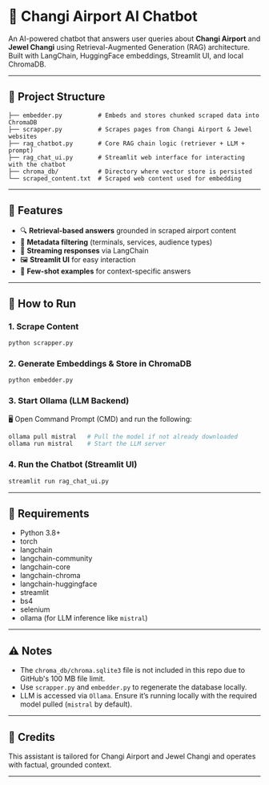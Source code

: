 # 🛫 Changi Airport AI Chatbot

An AI-powered chatbot that answers user queries about **Changi Airport** and **Jewel Changi** using Retrieval-Augmented Generation (RAG) architecture. Built with LangChain, HuggingFace embeddings, Streamlit UI, and local ChromaDB.

---

## 📂 Project Structure

```
├── embedder.py          # Embeds and stores chunked scraped data into ChromaDB
├── scrapper.py          # Scrapes pages from Changi Airport & Jewel websites
├── rag_chatbot.py       # Core RAG chain logic (retriever + LLM + prompt)
├── rag_chat_ui.py       # Streamlit web interface for interacting with the chatbot
├── chroma_db/           # Directory where vector store is persisted
└── scraped_content.txt  # Scraped web content used for embedding
```

---

## 🧠 Features

- 🔍 **Retrieval-based answers** grounded in scraped airport content
- 🧾 **Metadata filtering** (terminals, services, audience types)
- 💬 **Streaming responses** via LangChain
- 🖼️ **Streamlit UI** for easy interaction
- 🧠 **Few-shot examples** for context-specific answers

---

## 🚀 How to Run

### 1. Scrape Content
```bash
python scrapper.py
```

### 2. Generate Embeddings & Store in ChromaDB
```bash
python embedder.py
```
### 3. Start Ollama (LLM Backend)

🖥️ Open Command Prompt (CMD) and run the following:
```bash
ollama pull mistral   # Pull the model if not already downloaded  
ollama run mistral    # Start the LLM server  


```
### 4. Run the Chatbot (Streamlit UI)
```bash
streamlit run rag_chat_ui.py
```

---

## 🧰 Requirements

- Python 3.8+
- torch
- langchain
- langchain-community
- langchain-core
- langchain-chroma
- langchain-huggingface
- streamlit
- bs4
- selenium
- ollama (for LLM inference like `mistral`)

---

## ⚠️ Notes

- The `chroma_db/chroma.sqlite3` file is not included in this repo due to GitHub's 100 MB file limit.
- Use `scrapper.py` and `embedder.py` to regenerate the database locally.
- LLM is accessed via `Ollama`. Ensure it’s running locally with the required model pulled (`mistral` by default).

---

## 📍 Credits

This assistant is tailored for Changi Airport and Jewel Changi and operates with factual, grounded context.

---
